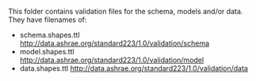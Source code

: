 This folder contains validation files for the schema, models and/or data. They have filenames of:
- schema.shapes.ttl  <http://data.ashrae.org/standard223/1.0/validation/schema>
- model.shapes.ttl <http://data.ashrae.org/standard223/1.0/validation/model>
- data.shapes.ttl <http://data.ashrae.org/standard223/1.0/validation/data>
